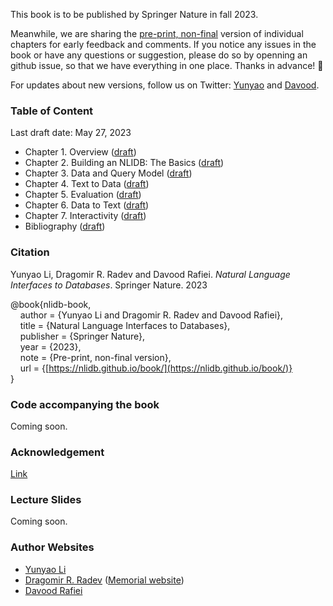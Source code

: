 This book is to be published by Springer Nature in fall 2023.

Meanwhile, we are sharing the <ins>pre-print, non-final</ins> version of individual chapters for early feedback and comments. If you notice any issues in the book or have any questions or suggestion, please do so by openning an github issue, so that we have everything in one place. Thanks in advance! 🌻

For updates about new versions, follow us on Twitter: [Yunyao](https://twitter.com/yunyao_li) and [Davood](https://twitter.com/DavoodRafiei). 

### Table of Content 
Last draft date: May 27, 2023

- Chapter 1. Overview ([draft](https://github.com/nlidb/Book/blob/main/draft/Chapter1.pdf))
- Chapter 2. Building an NLIDB: The Basics ([draft](https://github.com/nlidb/Book/blob/main/draft/Chapter2.pdf))
- Chapter 3. Data and Query Model ([draft](https://github.com/nlidb/Book/blob/main/draft/Chapter3.pdf))
- Chapter 4. Text to Data ([draft](https://github.com/nlidb/Book/blob/main/draft/Chapter4.pdf))
- Chapter 5. Evaluation ([draft](https://github.com/nlidb/Book/blob/main/draft/Chapter5.pdf))
- Chapter 6. Data to Text ([draft](https://github.com/nlidb/Book/blob/main/draft/Chapter6.pdf))
- Chapter 7. Interactivity ([draft](https://github.com/nlidb/Book/blob/main/draft/Chapter7.pdf))
- Bibliography ([draft](https://github.com/nlidb/Book/blob/main/draft/Bibliography.pdf))

### Citation
Yunyao Li, Dragomir R. Radev and Davood Rafiei. <em>Natural Language Interfaces to Databases</em>. Springer Nature. 2023


@book{nlidb-book,<br>
&nbsp;&nbsp;&nbsp;&nbsp;author = {Yunyao Li and Dragomir R. Radev and Davood Rafiei},<br>
&nbsp;&nbsp;&nbsp;&nbsp;title = {Natural Language Interfaces to Databases},<br>
&nbsp;&nbsp;&nbsp;&nbsp;publisher = {Springer Nature},<br>
&nbsp;&nbsp;&nbsp;&nbsp;year = {2023},<br>
&nbsp;&nbsp;&nbsp;&nbsp;note = {Pre-print, non-final version},<br>
&nbsp;&nbsp;&nbsp;&nbsp;url = {[https://nlidb.github.io/book/](https://nlidb.github.io/book/)}<br>
}<br>


### Code accompanying the book
Coming soon. 

[//]: <> (### Endorsement)

### Acknowledgement 
[Link](https://github.com/nlidb/book/blob/main/draft/acknowledgement.pdf)

[//]: <> (To include in the future)
[//]: <> (This book would not be possible without the help and support of many people. In particular, we would like to thank the following people for helping with this book)
[//]: <> (* Proof readers: )
[//]: <> (* People who have provided feedback on parts of the book: H.V. Jagadish)
[//]: <> (* People who have helped with the figures: )
[//]: <> (* People who have helped with the examples and part of Chapter 7: Tao Yu )

### Lecture Slides
Coming soon. 

### Author Websites
- [Yunyao Li](https://yunyaoli.github.io)
- [Dragomir R. Radev](https://www.cs.yale.edu/homes/radev/) ([Memorial website](https://yaleseas.com/remembering-drago/))
- [Davood Rafiei](https://webdocs.cs.ualberta.ca/~drafiei/)

